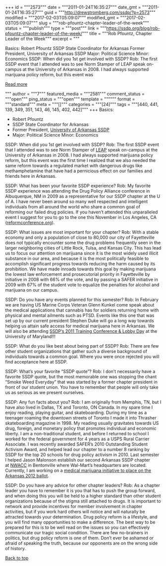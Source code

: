 +++
id = """2573"""
date = """2011-01-24T16:35:27"""
date_gmt = """2011-01-24T16:35:27"""
guid = """http://drewstromberg.com/ssdp/?p=2573"""
modified = """2017-02-03T05:09:07"""
modified_gmt = """2017-02-03T05:09:07"""
slug = """rob-pfountz-chapter-leader-of-the-week"""
status = """publish"""
type = """post"""
link = """https://ssdp.org/blog/rob-pfountz-chapter-leader-of-the-week/"""
title = """Rob Pfountz, Chapter Leader of the Week"""
excerpt = """<p>Basics: Robert Pfountz SSDP State Coordinator for Arkansas Former President, University of Arkansas SSDP Major: Political Science Minor: Economics SSDP: When did you 1st get involved with SSDP? Rob: The first SSDP event that I attended was to see Norm Stamper of LEAP speak on-campus at the University of Arkansas in 2008. I had always supported marijuana policy reform, but this event was</p>
<div class="h10"></div>
<p><a class="more-link2 flat" href="https://ssdp.org/blog/rob-pfountz-chapter-leader-of-the-week/">Read more</a></p>
"""
author = """7"""
featured_media = """2581"""
comment_status = """open"""
ping_status = """open"""
template = """"""
format = """standard"""
meta = """[]"""
categories = """[24]"""
tags = """[440, 441, 139, 349, 351, 143, 46, 145, 402, 442]"""
+++
Basics:
<ul>
	<li>Robert Pfountz</li>
	<li>SSDP State Coordinator for Arkansas</li>
	<li>Former President, <a href="http://www.ssdp.org/chapters/southern/arkansas/university-of-arkansas">University of Arkansas SSDP</a></li>
	<li>Major: Political Science Minor: Economics</li>
</ul>
SSDP: When did you 1st get involved with SSDP?
Rob: The first SSDP event that I attended was to see Norm Stamper of <a href="http://leap.cc/">LEAP</a> speak on-campus at the University of Arkansas in 2008. I had always supported marijuana policy reform, but this event was the first time I realized that we also needed the same reform towards a regulated market with dangerous drugs like methamphetamine that have had a pernicious effect on our families and friends here in Arkansas.

SSDP: What has been your favorite SSDP experience?
Rob: My favorite SSDP experience was attending the Drug Policy Alliance conference in Albuquerque, NM in 2009 as a representative for our SSDP chapter at the U of A. I have never been around so many well respected and intelligent individuals from all around the world who share a common goal of reforming our failed drug policies. If you haven’t attended this unparalleled event I suggest for you to go to the one this November in Los Angeles, CA (<a href="http://reformconference.org/">reformconference.org</a>).

SSDP: What issues are most important for your chapter?
Rob: With a stable economy and only a population of close to 80,000 our city of Fayetteville does not typically encounter some the drug problems frequently seen in the larger neighboring cities of Little Rock, Tulsa, and Kansas City. This has lead us to focus our attention on marijuana since it is the most widely used illicit substance in our area, and because it is the most politically feasible to accomplish significant progress towards reducing the harm caused by its prohibition. We have made inroads towards this goal by making marijuana the lowest law enforcement and prosecutorial priority in Fayetteville by initiative in 2008 with 66% of the vote, and by passing a SAFER initiative in 2009 with 67% of the student vote to equalize the penalties for alcohol and marijuana on our campus.

SSDP: Do you have any events planned for this semester?
Rob: In February we are having US Marine Corps Veteran Glenn Kunkel come speak about the medical applications that cannabis has for soldiers returning home with physical and mental ailments such as PTSD. Events like this one that was set up by our current president Stephen Duke will go a long way towards helping us attain safe access for medical marijuana here in Arkansas. We will also be attending <a href="http://conference.ssdp.org/">SSDP’s 2011 Training Conference &amp; Lobby Day</a> at the University of Maryland!!!

SSDP: What do you like best about being part of SSDP?
Rob: There are few other student organizations that gather such a diverse background of individuals towards a common goal. Where you were once rejected you will find acceptance here at SSDP.

SSDP: What&#8217;s your favorite &#8220;SSDP quote&#8221;?
Rob: I don&#8217;t necessarily have a favorite SSDP quote, but the most memorable one was stopping the chant &#8220;Smoke Weed Everyday&#8221; that was started by a former chapter president in front of our student union. You have to remember that people will only take us as serious as we present ourselves.

SSDP: Any fun facts about you?
Rob: I am originally from Memphis, TN, but I have also lived in Dallas, TX and Toronto, ON Canada. In my spare time I enjoy reading, playing guitar, and skateboarding. During my time as a teenager roaming the downtown streets of Toronto I made it into Thrasher skateboarding magazine in 1998. My reading usually gravitates towards US drug, foreign, and monetary policy that promotes individual and economic liberty. I am a non-traditional student, and before I returned to school I worked for the federal government for 4 years as a USPS Rural Carrier Associate. I was recently awarded SAFER’s 2010 Outstanding Student Activism Award, and helped lead our chapter to a number 8 ranking by SSDP for the top 20 schools for drug policy activism in 2010. Last semester I helped Jason Malonson establish our second Arkansas SSDP chapter at <a href="http://ssdp.org/chapters/southern/arkansas/nwacc">NWACC</a> in Bentonville where Wal-Mart’s headquarters are located. Currently, I am working on a <a href="http://www.arcompassion.org/">medical marijuana initiative to place on the Arkansas 2012 ballot</a>.

SSDP: Do you have any advice for other chapter leaders?
Rob: As a chapter leader you have to remember it is you that has to push the group forward, and when doing this you will be held to a higher standard than other student organizations because of the stigma still attached to drugs. It is important to network and provide incentives for member involvement in chapter activities, but if you work hard others will notice and will naturally be attracted towards your determination. Drug policy reform is a lifestyle, and you will find many opportunities to make a difference. The best way to be prepared for this is to be well read on the issues so you can effectively communicate our tragic social condition. There are few no-brainers in politics, but drug policy reform is one of them. Don’t ever be ashamed or afraid of speaking the truth, because our opponents are on the wrong side of history.

<a title="Back to Top" href="http://ssdp.org/news/blog/rob-pfountz-chapter-leader-of-the-week#top">Back to top</a>
